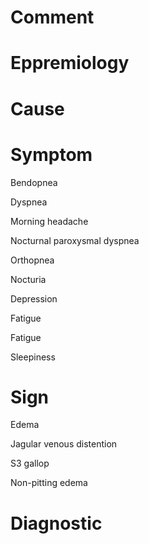 # Comment

# Eppremiology

# Cause

# Symptom

Bendopnea

Dyspnea

Morning headache

Nocturnal paroxysmal dyspnea

Orthopnea

Nocturia

Depression

Fatigue

Fatigue

Sleepiness

# Sign

Edema

Jagular venous distention

S3 gallop

Non-pitting edema

# Diagnostic
